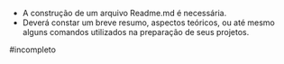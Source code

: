 - A construção de um arquivo Readme.md é necessária.
- Deverá constar um breve resumo, aspectos teóricos, ou até mesmo alguns comandos utilizados na preparação de seus projetos.

#incompleto